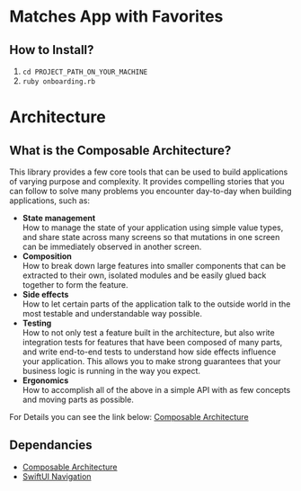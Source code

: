 # Matches App with Favorites

## How to Install?

1. `cd PROJECT_PATH_ON_YOUR_MACHINE`
2. `ruby onboarding.rb`

# Architecture 

## What is the Composable Architecture?
This library provides a few core tools that can be used to build applications of varying purpose and complexity. It provides compelling stories that you can follow to solve many problems you encounter day-to-day when building applications, such as:
* **State management**
  <br> How to manage the state of your application using simple value types, and share state across many screens so that mutations in one screen can be immediately observed in another screen.
* **Composition**
  <br> How to break down large features into smaller components that can be extracted to their own, isolated modules and be easily glued back together to form the feature.
* **Side effects**
  <br> How to let certain parts of the application talk to the outside world in the most testable and understandable way possible.
* **Testing**
  <br> How to not only test a feature built in the architecture, but also write integration tests for features that have been composed of many parts, and write end-to-end tests to understand how side effects influence your application. This allows you to make strong guarantees that your business logic is running in the way you expect.
* **Ergonomics**
  <br> How to accomplish all of the above in a simple API with as few concepts and moving parts as possible.

For Details you can see the link below: [Composable Architecture](https://github.com/pointfreeco/swift-composable-architecture)

## Dependancies
 - [Composable Architecture](https://github.com/pointfreeco/swift-composable-architecture)
 - [SwiftUI Navigation](https://github.com/pointfreeco/swiftui-navigation)
